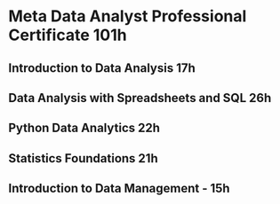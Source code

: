 # Meta Data Analyst Professional Certificate 101h

## Introduction to Data Analysis 17h

## Data Analysis with Spreadsheets and SQL 26h

## Python Data Analytics 22h

## Statistics Foundations 21h

## Introduction to Data Management - 15h
